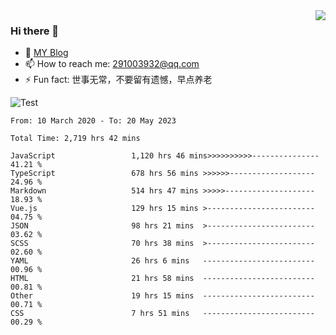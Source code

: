 <img align='right' src='https://github-readme-stats.vercel.app/api?username=niaogege&show_icons=true&theme=radical'/>

### Hi there 👋

- 🌱 [MY Blog](https://bythewayer.com/)
- 📫 How to reach me: 291003932@qq.com
- ⚡ Fun fact:  世事无常，不要留有遗憾，早点养老

![Test](https://github-readme-stats.vercel.app/api/top-langs/?username=niaogege&layout=compact)

<!--START_SECTION:waka-->

```text
From: 10 March 2020 - To: 20 May 2023

Total Time: 2,719 hrs 42 mins

JavaScript                 1,120 hrs 46 mins>>>>>>>>>>---------------   41.21 %
TypeScript                 678 hrs 56 mins >>>>>>-------------------   24.96 %
Markdown                   514 hrs 47 mins >>>>>--------------------   18.93 %
Vue.js                     129 hrs 15 mins >------------------------   04.75 %
JSON                       98 hrs 21 mins  >------------------------   03.62 %
SCSS                       70 hrs 38 mins  >------------------------   02.60 %
YAML                       26 hrs 6 mins   -------------------------   00.96 %
HTML                       21 hrs 58 mins  -------------------------   00.81 %
Other                      19 hrs 15 mins  -------------------------   00.71 %
CSS                        7 hrs 51 mins   -------------------------   00.29 %
```

<!--END_SECTION:waka-->
